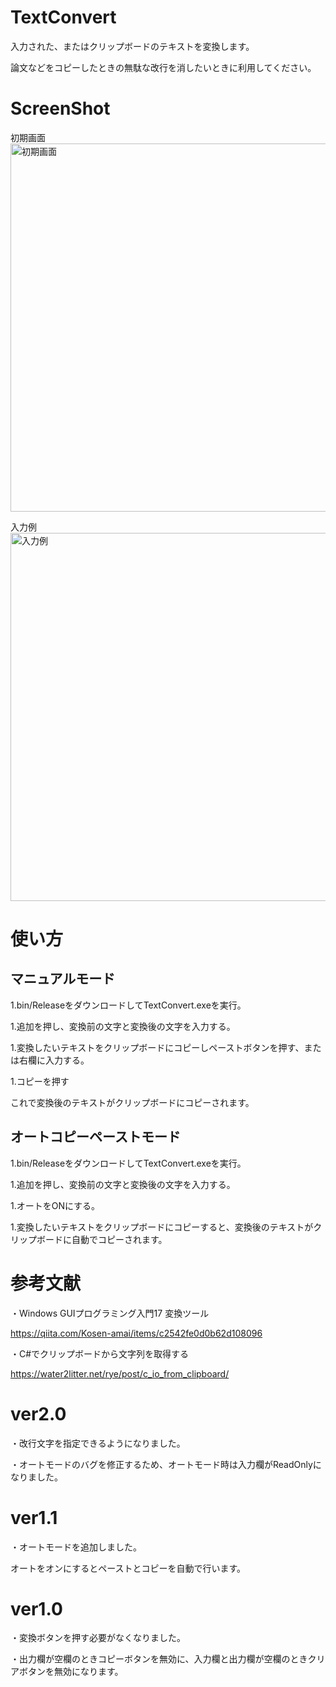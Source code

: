 # TextConvert
入力された、またはクリップボードのテキストを変換します。

論文などをコピーしたときの無駄な改行を消したいときに利用してください。

# ScreenShot
初期画面
<img width="589" alt="初期画面" src="https://user-images.githubusercontent.com/32339438/134787903-94c1cdb5-c366-4f27-a087-b4ffda2956a7.PNG">


入力例
<img width="589" alt="入力例" src="https://user-images.githubusercontent.com/32339438/134787912-bd0939e4-0d0b-450f-87cd-cca218d3b3d6.PNG">



# 使い方
## マニュアルモード
1.bin/ReleaseをダウンロードしてTextConvert.exeを実行。

1.追加を押し、変換前の文字と変換後の文字を入力する。

1.変換したいテキストをクリップボードにコピーしペーストボタンを押す、または右欄に入力する。

1.コピーを押す

これで変換後のテキストがクリップボードにコピーされます。

## オートコピーペーストモード
1.bin/ReleaseをダウンロードしてTextConvert.exeを実行。

1.追加を押し、変換前の文字と変換後の文字を入力する。

1.オートをONにする。

1.変換したいテキストをクリップボードにコピーすると、変換後のテキストがクリップボードに自動でコピーされます。


# 参考文献
・Windows GUIプログラミング入門17 変換ツール

https://qiita.com/Kosen-amai/items/c2542fe0d0b62d108096

・C#でクリップボードから文字列を取得する

https://water2litter.net/rye/post/c_io_from_clipboard/


# ver2.0
・改行文字を指定できるようになりました。

・オートモードのバグを修正するため、オートモード時は入力欄がReadOnlyになりました。

# ver1.1
・オートモードを追加しました。

オートをオンにするとペーストとコピーを自動で行います。

# ver1.0
・変換ボタンを押す必要がなくなりました。

・出力欄が空欄のときコピーボタンを無効に、入力欄と出力欄が空欄のときクリアボタンを無効になります。
